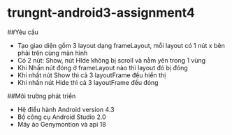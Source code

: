 # trungnt-android3-assignment4
##Yêu cầu
+ Tạo giao diện gồm 3 layout dạng frameLayout, mỗi layout có 1 nút x bên phải trên cùng màn hình
+ Có 2 nút: Show, nút HIde không bị scroll và nằm yên trong 1 vùng 
+ Khi Nhấn nút đóng ở frameLayout nào thì layout đó bị đóng
+ Khi nhất nút Show thì cả 3 layoutFrame đều hiển thị
+ Khi nhấn nút Hide thì cả 3 layoutFrame đều đóng

##Môi trường phát triển
+ Hệ điều hành Android version 4.3
+ Bộ công cụ Android Studio 2.0
+ Máy ảo Genymontion và api 18


